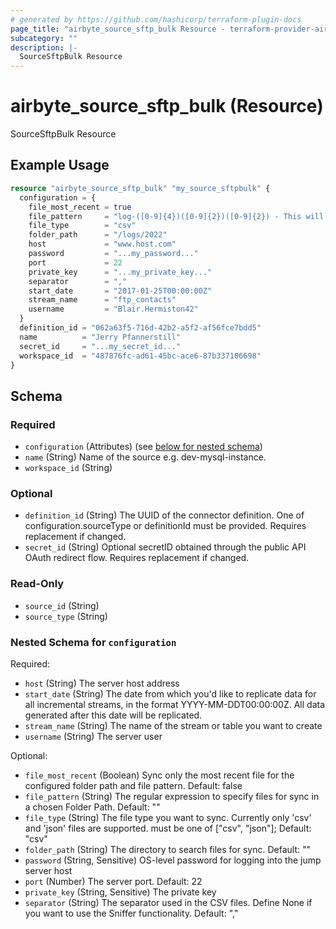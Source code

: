 ```yaml
---
# generated by https://github.com/hashicorp/terraform-plugin-docs
page_title: "airbyte_source_sftp_bulk Resource - terraform-provider-airbyte"
subcategory: ""
description: |-
  SourceSftpBulk Resource
---
```


# airbyte_source_sftp_bulk (Resource)

SourceSftpBulk Resource

## Example Usage

```terraform
resource "airbyte_source_sftp_bulk" "my_source_sftpbulk" {
  configuration = {
    file_most_recent = true
    file_pattern     = "log-([0-9]{4})([0-9]{2})([0-9]{2}) - This will filter files which  `log-yearmmdd`"
    file_type        = "csv"
    folder_path      = "/logs/2022"
    host             = "www.host.com"
    password         = "...my_password..."
    port             = 22
    private_key      = "...my_private_key..."
    separator        = ","
    start_date       = "2017-01-25T00:00:00Z"
    stream_name      = "ftp_contacts"
    username         = "Blair.Hermiston42"
  }
  definition_id = "062a63f5-716d-42b2-a5f2-af56fce7bdd5"
  name          = "Jerry Pfannerstill"
  secret_id     = "...my_secret_id..."
  workspace_id  = "487876fc-ad61-45bc-ace6-87b337106698"
}
```

<!-- schema generated by tfplugindocs -->
## Schema

### Required

- `configuration` (Attributes) (see [below for nested schema](#nestedatt--configuration))
- `name` (String) Name of the source e.g. dev-mysql-instance.
- `workspace_id` (String)

### Optional

- `definition_id` (String) The UUID of the connector definition. One of configuration.sourceType or definitionId must be provided. Requires replacement if changed.
- `secret_id` (String) Optional secretID obtained through the public API OAuth redirect flow. Requires replacement if changed.

### Read-Only

- `source_id` (String)
- `source_type` (String)

<a id="nestedatt--configuration"></a>
### Nested Schema for `configuration`

Required:

- `host` (String) The server host address
- `start_date` (String) The date from which you'd like to replicate data for all incremental streams, in the format YYYY-MM-DDT00:00:00Z. All data generated after this date will be replicated.
- `stream_name` (String) The name of the stream or table you want to create
- `username` (String) The server user

Optional:

- `file_most_recent` (Boolean) Sync only the most recent file for the configured folder path and file pattern. Default: false
- `file_pattern` (String) The regular expression to specify files for sync in a chosen Folder Path. Default: ""
- `file_type` (String) The file type you want to sync. Currently only 'csv' and 'json' files are supported. must be one of ["csv", "json"]; Default: "csv"
- `folder_path` (String) The directory to search files for sync. Default: ""
- `password` (String, Sensitive) OS-level password for logging into the jump server host
- `port` (Number) The server port. Default: 22
- `private_key` (String, Sensitive) The private key
- `separator` (String) The separator used in the CSV files. Define None if you want to use the Sniffer functionality. Default: ","


